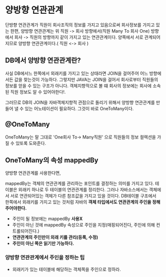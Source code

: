 # 양방향 연관관계

단방향 연관관계가 직원이 회사조직의 정보를 가지고 있음으로써 회사정보를 가지고 있는 한편,
양방향 연관관계는 위 직원 -> 회사 방향에서(직원 Many To 회사 One) 방향에서 
회사 -> 직원의 방향까지 같이 가지고 있는 연관관계이다.
양쪽에서 서로 관계되어지므로 양방향 연관관계이다.( 직원 <-> 회사 )

## DB에서 양방향 연관관계란?
사실 DB에서느 한쪽에서 외래키를 가지고 있는 상태라면 JOIN을 걸어주어 어느 방향에서든 값을 찾는것이 가능하다.
그렇지만 JAVA는 JOIN을 걸어서 회사로부터 직원들의 정보를 얻을 수 있는 구조가 아니다.
객체지향적으로 볼 떄 회사의 정보에는 회사에 소속된 직원 정보도 알 수 있어야한다!.

그러므로 DB의 JOIN을 자바객체지향적 관점으로 돌리기 위해서 양방향 연관관계를 만들어 낼 수 있는 어노테이션이 필요하다. 그것이 바로 OneToMany이다.

## @OneToMany
OneToMany는 말 그대로 'One회사 To-> Many직원' 으로 직원들의 정보 컬렉션을 가질 수 있또록 도와준다.

## OneToMany의 속성 mappedBy
양방향 연관관계를 사용한다면, 

mappedBy는 객체의 연관관계를 관리하는 포인트를 결정하는 의미를 가지고 있다.
테이블은 외래키 하나로 두 테이블의 연관관계를 정리한다.
그러나 자바소스에서는 객체에서 서로 연관되어있는 객체가 다른 참조값을 가지고 있을 것이다.
DB테이블 구조에서 한쪽에서 외래키를 가지고 있는 것처럼 자바의 **객체 타입에서도 연관관계의 주인을 정해주어야한다.**

- 주인이 될 정보에는 mappedBy __사용X__
- 주인이 아닌 것에 mappedBy 속성으로 주인을 지정(매핑되어진다, 주인에 의해 컨트롤되어진다.)
- **연관관계의 주인만이 외래 키를 관리(등록, 수정)**
- **주인이 아닌 쪽은 읽기만 가능하다.**

### 양방향 연관관계에서 주인을 정하는 팁
- 외래키가 있는 테이블에 해당하는 객체쪽을 주인으로 정하라.